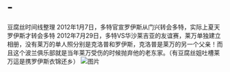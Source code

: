 # -
豆腐丝时间线整理
2012年1月7日，多特官宣罗伊斯从门兴转会多特，实际上夏天罗伊斯才转会多特
2012年7月29日，多特VS华沙莱吉亚的友谊赛，莱万单独建立相册，没有莱万的单人照分别是克洛普和罗伊斯，克洛普是莱万的另一个父亲！而且这个波兰俱乐部就是当年莱万受伤的时候抛弃他的老东家。（有豆腐丝姐吐槽莱万這是携罗伊斯衣锦还乡）
![图片](https://github.com/woaiziji123/-/assets/54991329/6573b8f1-3474-48f9-be62-3d8eb2701371)
